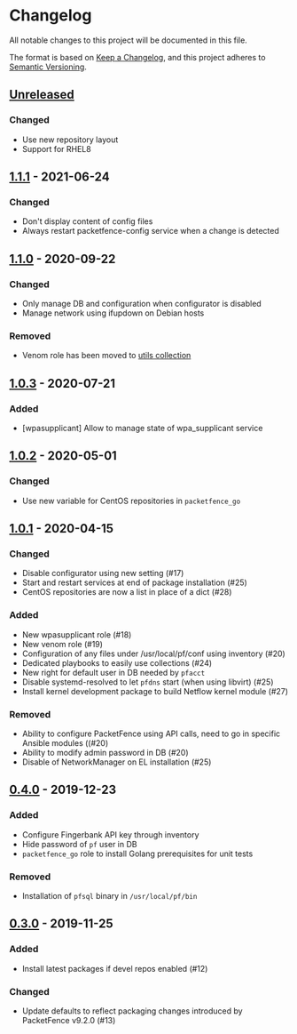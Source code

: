 # Changelog

All notable changes to this project will be documented in this file.

The format is based on [Keep a Changelog](https://keepachangelog.com/en/1.0.0/),
and this project adheres to [Semantic Versioning](https://semver.org/spec/v2.0.0.html).

## [Unreleased]

### Changed
- Use new repository layout
- Support for RHEL8

## [1.1.1] - 2021-06-24

### Changed
- Don't display content of config files
- Always restart packetfence-config service when a change is detected

## [1.1.0] - 2020-09-22

### Changed
- Only manage DB and configuration when configurator is disabled
- Manage network using ifupdown on Debian hosts

### Removed
- Venom role has been moved to [utils collection](https://github.com/inverse-inc/ansible-utils)

## [1.0.3] - 2020-07-21

### Added
- [wpasupplicant] Allow to manage state of wpa_supplicant service

## [1.0.2] - 2020-05-01

### Changed
- Use new variable for CentOS repositories in `packetfence_go`

## [1.0.1] - 2020-04-15

### Changed
- Disable configurator using new setting (#17)
- Start and restart services at end of package installation (#25)
- CentOS repositories are now a list in place of a dict (#28)

### Added
- New wpasupplicant role (#18)
- New venom role (#19)
- Configuration of any files under /usr/local/pf/conf using inventory (#20)
- Dedicated playbooks to easily use collections (#24)
- New right for default user in DB needed by `pfacct`
- Disable systemd-resolved to let `pfdns` start (when using libvirt) (#25)
- Install kernel development package to build Netflow kernel module (#27)

### Removed
- Ability to configure PacketFence using API calls, need to go in specific
  Ansible modules ((#20)
- Ability to modify admin password in DB (#20)
- Disable of NetworkManager on EL installation (#25)

## [0.4.0] - 2019-12-23

### Added
- Configure Fingerbank API key through inventory
- Hide password of `pf` user in DB
- `packetfence_go` role to install Golang prerequisites for unit tests

### Removed
- Installation of `pfsql` binary in `/usr/local/pf/bin`

## [0.3.0] - 2019-11-25

### Added
- Install latest packages if devel repos enabled (#12)

### Changed
- Update defaults to reflect packaging changes introduced by PacketFence
  v9.2.0 (#13)

[Unreleased]: https://github.com/inverse-inc/ansible-packetfence/compare/v1.1.1...HEAD
[1.1.1]: https://github.com/inverse-inc/ansible-packetfence/compare/v1.1.0...v1.1.1
[1.1.0]: https://github.com/inverse-inc/ansible-packetfence/compare/v1.0.3...v1.1.0
[1.0.3]: https://github.com/inverse-inc/ansible-packetfence/compare/v1.0.2...v1.0.3
[1.0.2]: https://github.com/inverse-inc/ansible-packetfence/compare/v1.0.1...v1.0.2
[1.0.1]: https://github.com/inverse-inc/ansible-packetfence/compare/v0.4.0...v1.0.1
[0.4.0]: https://github.com/inverse-inc/ansible-packetfence/compare/v0.3.0...v0.4.0
[0.3.0]: https://github.com/inverse-inc/ansible-packetfence/compare/v0.2.0...v0.3.0
